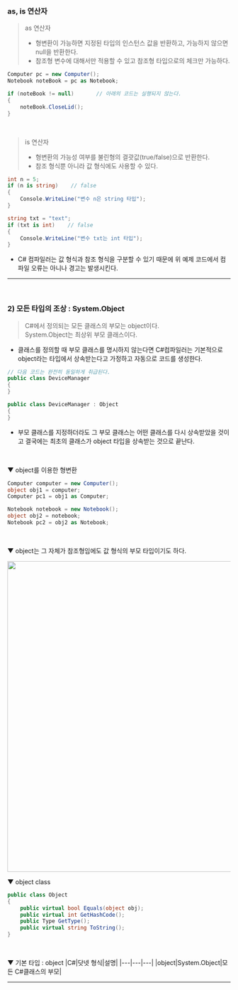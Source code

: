 ### as, is 연산자
> as 연산자    
> - 형변환이 가능하면 지정된 타입의 인스턴스 값을 반환하고, 가능하지 않으면 null을 반환한다.    
> - 참조형 변수에 대해서만 적용할 수 있고 참조형 타입으로의 체크만 가능하다.

```csharp
Computer pc = new Computer();
Notebook noteBook = pc as Notebook;

if (noteBook != null)       // 아래의 코드는 실행되지 않는다.
{
    noteBook.CloseLid();
}
```
<br>

> is 연산자    
> - 형변환의 가능성 여부를 불린형의 결괏값(true/false)으로 반환한다.    
> - 참조 형식뿐 아니라 값 형식에도 사용할 수 있다.

```csharp
int n = 5;
if (n is string)    // false
{
    Console.WriteLine("변수 n은 string 타입");
}

string txt = "text";
if (txt is int)    // false
{
    Console.WriteLine("변수 txt는 int 타입");
}
```
- C# 컴파일러는 값 형식과 참조 형식을 구분할 수 있기 때문에 위 예제 코드에서 컴파일 오류는 아니나 경고는 발생시킨다.
****
<br>

### 2) 모든 타입의 조상 : System.Object
> C#에서 정의되는 모든 클래스의 부모는 object이다.    
> System.Object는 최상위 부모 클래스이다.
- 클래스를 정의할 때 부모 클래스를 명시하지 않는다면 C#컴파일러는 기본적으로 object라는 타입에서 상속받는다고 가정하고 자동으로 코드를 생성한다.
```csharp
// 다음 코드는 완전히 동일하게 취급된다.
public class DeviceManager
{
}

public class DeviceManager : Object
{
}
```
- 부모 클래스를 지정하더라도 그 부모 클래스는 어떤 클래스를 다시 상속받았을 것이고 결국에는 최초의 클래스가 object 타입을 상속받는 것으로 끝난다.
<br>

▼ object를 이용한 형변환
```csharp
Computer computer = new Computer();
object obj1 = computer;
Computer pc1 = obj1 as Computer;

Notebook notebook = new Notebook();
object obj2 = notebook;
Notebook pc2 = obj2 as Notebook;
```
<br>

▼ object는 그 자체가 참조형임에도 값 형식의 부모 타입이기도 하다.

<img src="../Images/4_9.png" width="700"/>

<br>

▼ object class
```csharp
public class Object
{
    public virtual bool Equals(object obj);
    public virtual int GetHashCode();
    public Type GetType();
    public virtual string ToString();
}
```
<br>

▼ 기본 타입 : object
|C#|닷넷 형식|설명|
|---|---|---|
|object|System.Object|모든 C#클래스의 부모|

****
<br>

